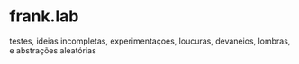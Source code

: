 frank.lab
=========

testes, ideias incompletas, experimentaçoes, loucuras, devaneios, lombras, e abstrações aleatórias
